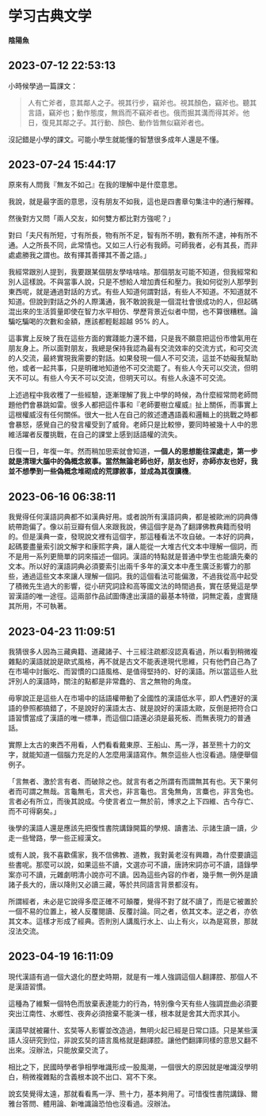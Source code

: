 # 学习古典文学

#### 陰陽魚

## 2023-07-12 22:53:13 

小時候學過一篇課文：

> 人有亡斧者，意其鄰人之子。視其行步，竊斧也。視其顏色，竊斧也。聽其言語，竊斧也；動作態度，無爲而不竊斧者也。俄而掘其溝而得其斧。他日，復見其鄰之子。其行動、顏色、動作皆無似竊斧者也。

沒記錯是小學的課文。可能小學生就能懂的智慧很多成年人還是不懂。

## 2023-07-24 15:44:17 

原來有人問我『無友不如己』在我的理解中是什麼意思。

我說，就是最字面的意思，沒有朋友不如我，這也是四書章句集注中的通行解釋。

然後對方又問「兩人交友，如何雙方都比對方強呢？」

對曰「夫尺有所短，寸有所長，物有所不足，智有所不明，數有所不逮，神有所不通。人之所長不同，此常情也。又如三人行必有我師。可師我者，必有其長，而非處處勝我之謂也。故有擇其善擇其不善之語。」

我經常跟別人提到，我要跟某個朋友學啥啥啥。那個朋友可能不知道，但我經常和別人這樣說。不與當事人說，只是不想給人增加責任和壓力。我如何從別人那學到東西呢，就是通過對話的方式。有些人知道何謂對話，有些人不知道。不知道就不知道。但說到對話之外的人際溝通，我不敢說我是一個混社會很成功的人，但起碼混出來的生活質量即使在智力水平相仿、學歷背景近似者中間，也不算很糟糕。論騙吃騙喝的次數和金額，應該都輕鬆超越 95% 的人。

這事實上反映了我在這些方面的實踐能力還不錯，只是我不願意把這份市儈氣用在朋友身上。所以面對朋友，我總是保持我認為最有交流效率的交流方式，和可交流的人交流，最終實現我需要的對話。如果發現一個人不可交流，這並不妨礙我幫助他，或者一起共事，只是明確地知道他不可交流罷了。有些人今天可以交流，但明天不可以。有些人今天不可以交流，但明天可以。有些人永遠不可交流。

上述過程中我收穫了一些經驗，逐漸理解了我上中學的時候，為什麼經常問老師問題他們會暴跳如雷。很多人都把這件事和『老師要樹立權威』扯上關係，而事實上這根權威沒有任何關係。很大一批人在自己的敘述遭遇語義和邏輯上的挑戰之時都會暴怒，感覺自己的發言權受到了威脅。老師只是比較慘，要同時被幾十人中的思維活躍者反覆挑戰，在自己的課堂上感到話語權的流失。

日復一日，年復一年。然而稍加思索就會知道，**一個人的思想能往深處走，第一步就是清理大腦中的偽概念敘事。當然無論老師也好，朋友也好，亦師亦友也好，我並不想學到一些偽概念堆砌成的荒謬敘事，並成為其復讀機**。

## 2023-06-16 06:38:11

我覺得任何漢語詞典都不如漢典好用。或者說所有漢語詞典，都是被歐洲的詞典傳統帶跑偏了。像以前豆瓣有個人來跟我說，佛這個字是為了翻譯佛教典籍而發明的。但是漢典一查，發現說文裡有這個字，那這種看法不攻自破。一本好的詞典，起碼要盡量索引說文解字和康熙字典，讓人能從一大堆古代文本中理解一個詞，而不是用一系列更簡單的詞來描述一個詞。漢語的特點就是普通中學生也能讀先秦的文本。所以好的漢語詞典必須要索引出兩千多年的漢文本中產生廣泛影響力的那些，通過這些文本來讓人理解一個詞。我的這個看法可能偏激，不過我從高中起受了積微先生過大的影響，從小研究詞詮和高等國文法的時間過長，實在感覺這是學習漢語的唯一途徑。這兩部作品試圖傳達出漢語的最基本特徵，詞無定義，虛實隨其所用，不可執著。

## 2023-04-23 11:09:51

我猜很多人因為三藏典籍、道藏諸子、十三經注疏都沒認真看過，所以看到稍微複雜點的漢語就說是歐式風格，再不就是古文不能表達現代思維，只有他們自己為了在市場中討飯吃、而習慣的口語風格、是值得堅持的、好的漢語。所以當這些人批評別人的漢語時，關注的點都是非常蠢的、言之無物的角度。

毋寧說正是這些人在市場中的話語權帶動了全國性的漢語低水平，即人們連好的漢語的參照都搞錯了，不是說好的漢語太古、就是說好的漢語太歐，反倒是把符合口語習慣當成了漢語的唯一標準，而這個口語還必須是最死板、而無表現力的普通話。

實際上太古的東西不用看，人們看看戴東原、王船山、馬一浮，甚至熊十力的文字，就能知道一個腦力充足的人怎麼用漢語寫作。無奈這些人也沒看過。隨便舉個例子。

「言無者、激於言有者、而破除之也。就言有者之所謂有而謂無其有也。天下果何者而可謂之無哉。言龜無毛，言犬也，非言龜也。言兔無角，言麋也，非言兔也。言者必有所立，而後其說成。今使言者立一無於前，博求之上下四維、古今存亡、而不可得窮矣。」

後學的漢語人還是應該先把復性書院講錄開篇的學規、讀書法、示諸生讀一讀，少走一些彎路，學一些正經漢文。

或有人說，我不喜歡儒家，我不信佛教、道教，我對黃老沒有興趣，為什麼要讀這些書呢。那麼可以說，如果這些不讀，文選亦可不讀，唐詩宋詞亦可不讀，語錄學案亦可不讀，元雜劇明清小說亦可不讀。因為這些內容的作者，幾乎無一例外是讀諸子長大的，唐以降則又必讀三藏，等於共同語言背景都沒有。

所謂經者，未必是它說得多麼正確不可顛覆，覺得不對了就不讀了，而是它被置於一個不易的位置上，被人反覆閱讀、反覆討論。同之者，依其文本。逆之者，亦依其文本。這樣才形成了經典。否則別人講風行水上、山上有火，以為是寫景，那就沒法交流。

## 2023-04-19 16:11:09

現代漢語有過一個大退化的歷史時期，就是有一堆人強調這個人翻譯腔、那個人不是漢語習慣。

這種為了維繫一個特色而放棄表達能力的行為，特別像今天有些人強調崑曲必須要突出江南性、水鄉性、夜奔必須捨棄不能演一樣，根本就是舍其大而求其小。

漢語早就被羅什、玄奘等人影響並改造過，無明火起已經是日常口語。只是某些漢語人沒研究到位，非說玄奘的語言風格就是翻譯腔。讓他們翻譯同樣的意思又翻不出來。沒辦法，只能放棄交流了。

相比之下，民國時學者爭相學唯識形成一股風潮，一個很大的原因就是唯識沒學明白，稍微複雜點的含義根本說不出口、寫不下來。

說玄奘覺得太遠，那就看看馬一浮、熊十力，基本夠用了。可惜復性書院講錄、爾雅台答問、體用論、新唯識論恐怕也沒看過。沒辦法。